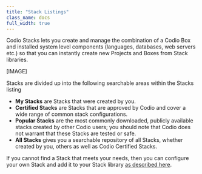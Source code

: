 ```yaml
---
title: "Stack Listings"
class_name: docs
full_width: true
---
```


Codio Stacks lets you create and manage the combination of a Codio Box and installed system level components (languages, databases, web servers etc.) so that you can instantly create new Projects and Boxes from Stack libraries.

[IMAGE]

Stacks are divided up into the following searchable areas within the Stacks listing

- **My Stacks** are Stacks that were created by you.
- **Certified Stacks** are Stacks that are approved by Codio and cover a wide range of common stack configurations.
- **Popular Stacks** are the most commonly downloaded, publicly available stacks created by other Codio users; you should note that Codio does not warrant that these Stacks are tested or safe.
- **All Stacks** gives you a searchable repository of all Stacks, whether created by you, others as well as Codio Certified Stacks.

If you cannot find a Stack that meets your needs, then you can configure your own Stack and add it to your Stack library [as described here](/docs/dashboard/stacks/new).


